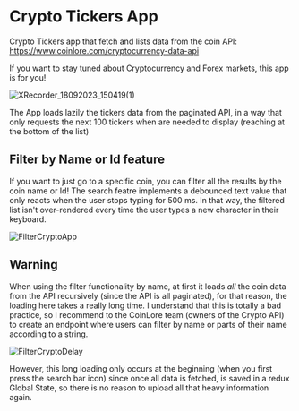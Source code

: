 # Crypto Tickers App
Crypto Tickers app that fetch and lists data from the coin API: https://www.coinlore.com/cryptocurrency-data-api

If you want to stay tuned about Cryptocurrency and Forex markets, this app is for you!

![XRecorder_18092023_150419(1)](https://github.com/franpautt27/crypto-tickers-app/assets/58583172/ea7058e3-33ea-4ae2-ad44-ec15d1f7e6b1)

The App loads lazily the tickers data from the paginated API, in a way that only requests the next 100 tickers when are needed to display (reaching at the bottom of the list)

## Filter by Name or Id feature
If you want to just go to a specific coin, you can filter all the results by the coin name or Id! The search featre implements a debounced text value that only reacts when the user stops typing for 500 ms. In that way, the filtered list isn't over-rendered every time the user types a new character in their keyboard.

![FilterCryptoApp](https://github.com/franpautt27/crypto-tickers-app/assets/58583172/da52fcfb-c9d0-4bb5-a765-38aeb898cd37)


## Warning
When using the filter functionality by name, at first it loads *all* the coin data from the API recursively (since the API is all paginated), for that reason, the loading here takes a really long time. I understand that this is totally a bad practice, so I recommend to the CoinLore team (owners of the Crypto API) to create an endpoint where users can filter by name or parts of their name according to a string.

![FilterCryptoDelay](https://github.com/franpautt27/crypto-tickers-app/assets/58583172/7df87382-4e4b-466a-901c-66f2363f2520)

However, this long loading only occurs at the beginning (when you first press the search bar icon) since once all data is fetched, is saved in a redux Global State, so there is no reason to upload all that heavy information again.
